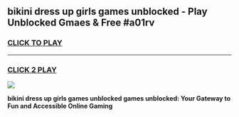 
## bikini dress up girls games unblocked - Play Unblocked Gmaes & Free #a01rv
<h3>
<a href="https://premium.freeplayer.one?title=bikini_dress_up_girls_games_unblocked&ref=03M">CLICK TO PLAY</a></h3>
<hr>

<h3>
<a href="https://premium.freeplayer.one?title=bikini_dress_up_girls_games_unblocked&ref=03M">CLICK 2 PLAY</a>
  
</h3>

<a href="https://premium.freeplayer.one?title=bikini_dress_up_girls_games_unblocked&ref=03M"><img src="https://clearcache.store/games.png"></a>


**bikini dress up girls games unblocked games unblocked: Your Gateway to Fun and Accessible Online Gaming**
